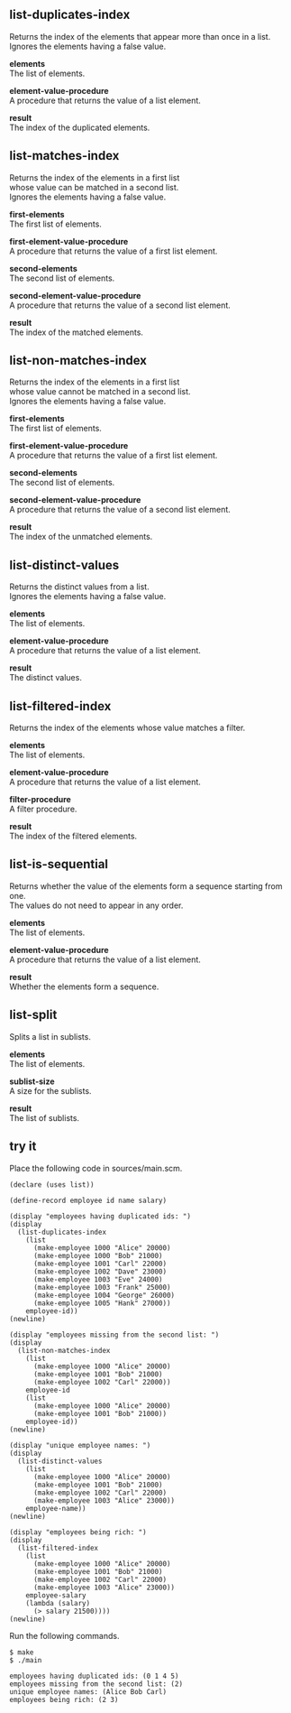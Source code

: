 list-duplicates-index
---------------------
Returns the index of the elements that appear more than once in a list.  
Ignores the elements having a false value.

__elements__  
The list of elements.

__element-value-procedure__  
A procedure that returns the value of a list element.

__result__  
The index of the duplicated elements.

list-matches-index
------------------
Returns the index of the elements in a first list  
whose value can be matched in a second list.  
Ignores the elements having a false value.

__first-elements__  
The first list of elements.

__first-element-value-procedure__  
A procedure that returns the value of a first list element.

__second-elements__  
The second list of elements.

__second-element-value-procedure__  
A procedure that returns the value of a second list element.

__result__  
The index of the matched elements.

list-non-matches-index
----------------------
Returns the index of the elements in a first list  
whose value cannot be matched in a second list.  
Ignores the elements having a false value.

__first-elements__  
The first list of elements.

__first-element-value-procedure__  
A procedure that returns the value of a first list element.

__second-elements__  
The second list of elements.

__second-element-value-procedure__  
A procedure that returns the value of a second list element.

__result__  
The index of the unmatched elements.

list-distinct-values
--------------------
Returns the distinct values from a list.  
Ignores the elements having a false value.

__elements__  
The list of elements.

__element-value-procedure__  
A procedure that returns the value of a list element.

__result__  
The distinct values.

list-filtered-index
-------------------
Returns the index of the elements whose value matches a filter.

__elements__  
The list of elements.

__element-value-procedure__  
A procedure that returns the value of a list element.

__filter-procedure__  
A filter procedure.

__result__  
The index of the filtered elements.

list-is-sequential
------------------
Returns whether the value of the elements form a sequence starting from one.  
The values do not need to appear in any order.

__elements__  
The list of elements.

__element-value-procedure__  
A procedure that returns the value of a list element.

__result__  
Whether the elements form a sequence.

list-split
----------
Splits a list in sublists.

__elements__  
The list of elements.

__sublist-size__  
A size for the sublists.

__result__  
The list of sublists.

try it
------
Place the following code in sources/main.scm.

    (declare (uses list))

    (define-record employee id name salary)

    (display "employees having duplicated ids: ")
    (display
      (list-duplicates-index
        (list
          (make-employee 1000 "Alice" 20000)
          (make-employee 1000 "Bob" 21000)
          (make-employee 1001 "Carl" 22000)
          (make-employee 1002 "Dave" 23000)
          (make-employee 1003 "Eve" 24000)
          (make-employee 1003 "Frank" 25000)
          (make-employee 1004 "George" 26000)
          (make-employee 1005 "Hank" 27000))
        employee-id))
    (newline)

    (display "employees missing from the second list: ")
    (display
      (list-non-matches-index
        (list
          (make-employee 1000 "Alice" 20000)
          (make-employee 1001 "Bob" 21000)
          (make-employee 1002 "Carl" 22000))
        employee-id
        (list
          (make-employee 1000 "Alice" 20000)
          (make-employee 1001 "Bob" 21000))
        employee-id))
    (newline)

    (display "unique employee names: ")
    (display
      (list-distinct-values
        (list
          (make-employee 1000 "Alice" 20000)
          (make-employee 1001 "Bob" 21000)
          (make-employee 1002 "Carl" 22000)
          (make-employee 1003 "Alice" 23000))
        employee-name))
    (newline)

    (display "employees being rich: ")
    (display
      (list-filtered-index
        (list
          (make-employee 1000 "Alice" 20000)
          (make-employee 1001 "Bob" 21000)
          (make-employee 1002 "Carl" 22000)
          (make-employee 1003 "Alice" 23000))
        employee-salary
        (lambda (salary)
          (> salary 21500))))
    (newline)

Run the following commands.

    $ make
    $ ./main

    employees having duplicated ids: (0 1 4 5)
    employees missing from the second list: (2)
    unique employee names: (Alice Bob Carl)
    employees being rich: (2 3)
